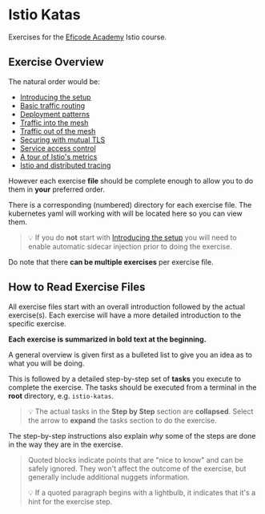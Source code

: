 # Istio Katas

Exercises for the [Eficode Academy](https://www.eficode.com/academy) Istio course.

## Exercise Overview

The natural order would be:

- [Introducing the setup](00-setup-introduction.md)
- [Basic traffic routing](01-basic-traffic-routing.md)
- [Deployment patterns](02-deployment-patterns.md)
- [Traffic into the mesh](03-ingress-traffic.md)
- [Traffic out of the mesh](04-egress-traffic.md)
- [Securing with mutual TLS](05-securing-with-mtls.md)
- [Service access control](06-service-access-control.md)
- [A tour of Istio's metrics](07-istio-metrics-tour.md)
- [Istio and distributed tracing](08-distributed-tracing.md)

However each exercise **file** should be complete enough to allow you to
do them in **your** preferred order.

There is a corresponding (numbered) directory for each exercise file. The
kubernetes yaml will working with will be located here so you can view them.

> :bulb: If you do **not** start with [Introducing the setup](00-setup-introduction.md)
> you will need to enable automatic sidecar injection prior to doing the exercise.

Do note that there **can be multiple exercises** per exercise file.

## How to Read Exercise Files

All exercise files start with an overall introduction followed by the actual
exercise(s). Each exercise will have a more detailed introduction to the
specific exercise.

**Each exercise is summarized in bold text at the beginning.**

A general overview is given first as a bulleted list to give you an
idea as to what you will be doing.

This is followed by a detailed step-by-step set of **tasks** you execute
to complete the exercise. The tasks should be executed from a terminal in
the **root** directory, e.g. `istio-katas`.

> :bulb: The actual tasks in the **Step by Step** section are **collapsed**.
> Select the arrow to **expand** the tasks section to do the exercise.

The step-by-step instructions also explain _why_ some of the steps are
done in the way they are in the exercise.

> Quoted blocks indicate points that are "nice to know" and can be safely
> ignored. They won't affect the outcome of the exercise, but generally
> include additional nuggets information.
>
> :bulb: If a quoted paragraph begins with a lightbulb, it indicates that
> it's a hint for the exercise step.
